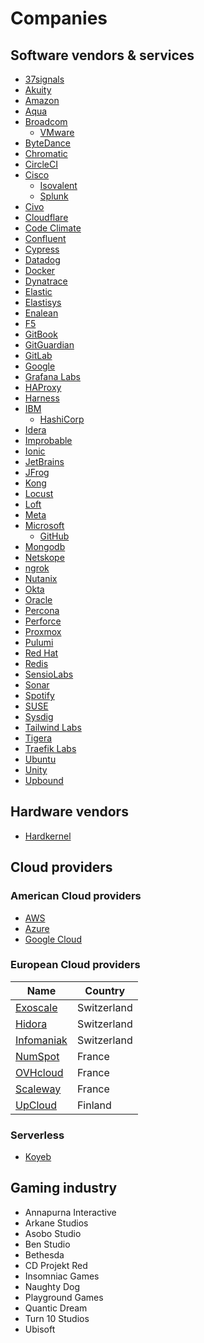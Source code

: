 # Companies

## Software vendors & services

* [37signals](37signals/37signals.md)
* [Akuity](akuity/akuity.md)
* [Amazon](amazon/amazon.md)
* [Aqua](aqua/aqua.md)
* [Broadcom](broadcom/broadcom.md)
  * [VMware](broadcom/vmware.md)
* [ByteDance](bytedance/bytedance.md)
* [Chromatic](chromatic/chromatic.md)
* [CircleCI](circleci/circleci.md)
* [Cisco](cisco/cisco.md)
  * [Isovalent](cisco/isovalent.md)
  * [Splunk](cisco/splunk.md)
* [Civo](civo/civo.md)
* [Cloudflare](cloudflare/cloudflare.md)
* [Code Climate](code-climate/code-climate.md)
* [Confluent](confluent/confluent.md)
* [Cypress](cypress/cypress.md)
* [Datadog](datadog/datadog.md)
* [Docker](docker/docker.md)
* [Dynatrace](dynatrace/dynatrace.md)
* [Elastic](elastic/elastic.md)
* [Elastisys](elastisys/elastsys.md)
* [Enalean](enalean/enalean.md)
* [F5](f5/f5.md)
* [GitBook](gitbook/gitbook.md)
* [GitGuardian](gitguardian/gitguardian.md)
* [GitLab](gitlab/gitlab.md)
* [Google](google/google.md)
* [Grafana Labs](grafana-labs/grafana-labs.md)
* [HAProxy](haproxy/haproxy.md)
* [Harness](harness/harness.md)
* [IBM](ibm/ibm.md)
  * [HashiCorp](ibm/hashicorp.md)
* [Idera](idera/idera.md)
* [Improbable](improbable/improbable.md)
* [Ionic](ionic/ionicframework.md)
* [JetBrains](jetbrains/jetbrains.md)
* [JFrog](jfrog/jfrog.md)
* [Kong](kong/kong.md)
* [Locust](locust/locust.md)
* [Loft](loft/loft.md)
* [Meta](meta/meta.md)
* [Microsoft](microsoft/microsoft.md)
  * [GitHub](microsoft/github.md)
* [Mongodb](mongodb/mongodb.md)
* [Netskope](netskope/netskope.md)
* [ngrok](ngrok/ngrok.md)
* [Nutanix](nutanix/nutanix.md)
* [Okta](okta/okta.md)
* [Oracle](oracle/oracle.md)
* [Percona](percona/percona.md)
* [Perforce](perforce/perforce.md)
* [Proxmox](proxmox/proxmox.md)
* [Pulumi](pulumi/pulumi.md)
* [Red Hat](redhat/redhat.md)
* [Redis](redis/redis.md)
* [SensioLabs](sensiolabs/sensiolabs.md)
* [Sonar](sonar/sonar.md)
* [Spotify](spotify/spotify.md)
* [SUSE](suse/suse.md)
* [Sysdig](sysdig/sysdig.md)
* [Tailwind Labs](tailwind-labs/tailwind-labs.md)
* [Tigera](tigera/tigera.md)
* [Traefik Labs](traefik-labs/traefik-labs.md)
* [Ubuntu](ubuntu/ubuntu.md)
* [Unity](unity/unity.md)
* [Upbound](upbound/upbound.md)

## Hardware vendors

* [Hardkernel](hardkernel/hardkernel.md)

## Cloud providers

### American Cloud providers

* [AWS](amazon/aws.md)
* [Azure](microsoft/azure.md)
* [Google Cloud](google/google-cloud.md)

### European Cloud providers

Name                                      | Country
------------------------------------------|------------
[Exoscale](http://www.exoscale.com)       | Switzerland
[Hidora](https://hidora.io/)              | Switzerland
[Infomaniak](https://www.infomaniak.com/) | Switzerland
[NumSpot](https://numspot.com/)           | France
[OVHcloud](https://www.ovhcloud.com/fr/)  | France
[Scaleway](https://www.scaleway.com/)     | France
[UpCloud](https://upcloud.com/)           | Finland

<!-- [eucloud.tech](https://www.eucloud.tech/eu-providers/cloud) -->

### Serverless

* [Koyeb](https://www.koyeb.com/)

## Gaming industry

* Annapurna Interactive
* Arkane Studios
* Asobo Studio
* Ben Studio
* Bethesda
* CD Projekt Red
* Insomniac Games
* Naughty Dog
* Playground Games
* Quantic Dream
* Turn 10 Studios
* Ubisoft
